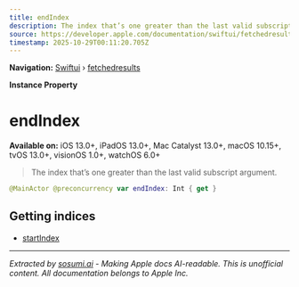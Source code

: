 ```yaml
---
title: endIndex
description: The index that’s one greater than the last valid subscript argument.
source: https://developer.apple.com/documentation/swiftui/fetchedresults/endindex
timestamp: 2025-10-29T00:11:20.705Z
---
```


**Navigation:** [Swiftui](/documentation/swiftui) › [fetchedresults](/documentation/swiftui/fetchedresults)

**Instance Property**

# endIndex

**Available on:** iOS 13.0+, iPadOS 13.0+, Mac Catalyst 13.0+, macOS 10.15+, tvOS 13.0+, visionOS 1.0+, watchOS 6.0+

> The index that’s one greater than the last valid subscript argument.

```swift
@MainActor @preconcurrency var endIndex: Int { get }
```

## Getting indices

- [startIndex](/documentation/swiftui/fetchedresults/startindex)

---

*Extracted by [sosumi.ai](https://sosumi.ai) - Making Apple docs AI-readable.*
*This is unofficial content. All documentation belongs to Apple Inc.*
